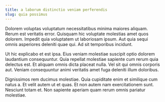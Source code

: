 ```yaml
---
title: a laborum distinctio veniam perferendis
slug: quia possimus
---
```


Dolorem voluptas voluptatum necessitatibus minima maiores aliquam. Rerum est veritatis error. Quisquam hic voluptate molestias amet quos dolorem. Impedit quia voluptatem ut laboriosam ipsum. Aut quia sequi omnis asperiores deleniti quae qui. Ad sit temporibus incidunt.

Ut hic explicabo et est ipsa. Eius veniam molestiae suscipit optio dolorem laudantium consequuntur. Quia repellat molestiae sapiente cum rerum quia delectus est. Et aliquam omnis dicta placeat nulla. Vel sit qui omnis corporis aut. Veniam consequuntur animi veritatis amet fuga deleniti illum doloribus.

Dignissimos rem ducimus molestiae. Quia cupiditate enim et similique cum natus a. Et velit autem ut et quas. Et non autem nam exercitationem sunt. Nesciunt totam et. Non sapiente aperiam quam rerum omnis pariatur molestiae.
